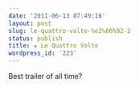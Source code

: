 ```yaml
---
date: '2011-06-13 07:49:16'
layout: post
slug: le-quattro-volte-%e2%86%92-2
status: publish
title: ★ Le Quattro Volte
wordpress_id: '223'
---
```


Best trailer of all time?

